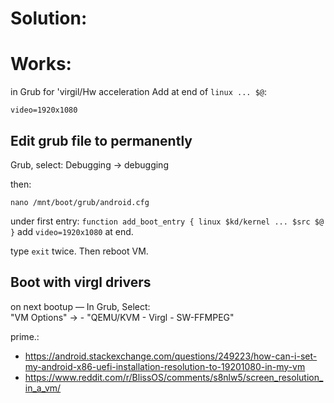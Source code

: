 # Solution:
# Works:
in Grub for 'virgil/Hw acceleration
Add at end of `linux ... $@`:

```
video=1920x1080
```

## Edit grub file to permanently
Grub, select: Debugging -> debugging

then:
```
nano /mnt/boot/grub/android.cfg
```

under first entry: `function add_boot_entry { linux $kd/kernel ... $src $@ }`
add `video=1920x1080` at end.

type `exit` twice. Then reboot VM.

## Boot with virgl drivers
on next bootup — In Grub, Select:  
"VM Options" -> - "QEMU/KVM - Virgl - SW-FFMPEG"


prime.:
- https://android.stackexchange.com/questions/249223/how-can-i-set-my-android-x86-uefi-installation-resolution-to-19201080-in-my-vm
- https://www.reddit.com/r/BlissOS/comments/s8nlw5/screen_resolution_in_a_vm/
